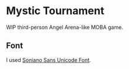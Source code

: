 #  Mystic Tournament 

WIP third-person Angel Arena-like MOBA game.

## Font

I used [Soniano Sans Unicode Font](https://www.1001fonts.com/soniano-sans-unicode-font.html).
